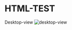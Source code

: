 # HTML-TEST
Desktop-view
![desktop-view](https://user-images.githubusercontent.com/123485448/219666482-2d87ebe5-bf37-4fb8-b3ec-18e4c995fcc6.png)
